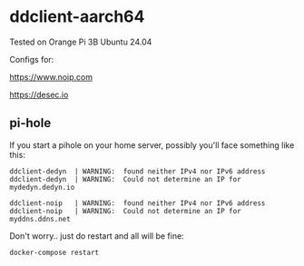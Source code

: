 # ddclient-aarch64

Tested on Orange Pi 3B Ubuntu 24.04

Configs for:

https://www.noip.com

https://desec.io

## pi-hole

If you start a pihole on your home server, possibly you'll face something like this:

````
ddclient-dedyn  | WARNING:  found neither IPv4 nor IPv6 address
ddclient-dedyn  | WARNING:  Could not determine an IP for mydedyn.dedyn.io

ddclient-noip   | WARNING:  found neither IPv4 nor IPv6 address
ddclient-noip   | WARNING:  Could not determine an IP for myddns.ddns.net
````

Don't worry.. just do restart and all will be fine:
````
docker-compose restart
````


